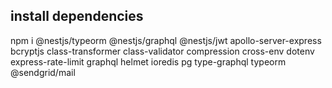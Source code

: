 ## install dependencies

npm i @nestjs/typeorm @nestjs/graphql @nestjs/jwt apollo-server-express bcryptjs class-transformer class-validator compression cross-env dotenv express-rate-limit graphql helmet ioredis pg type-graphql typeorm @sendgrid/mail

